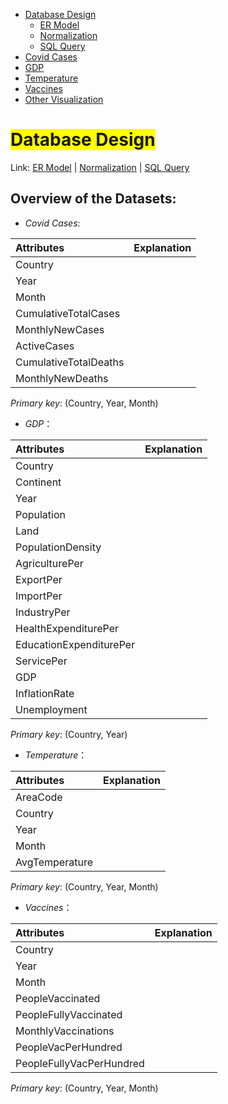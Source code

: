 <link rel="stylesheet" href="style.css">
<nav>
    <ul>
        <li><a href="/docs/">Database Design</a>
            <ul>
                <li><a href="/ER/index.md">ER Model</a></li>
                <li><a href="/Norm/index.md">Normalization</a></li>
                <li><a href="/Query/index.md">SQL Query</a></li>
            </ul>
        </li>
        <li><a href="/Cases/index.md">Covid Cases</a></li>
        <li><a href="/GDP/index.md">GDP</a></li>
        <li><a href="/Temp/index.md">Temperature</a></li>
        <li><a href="/Vac/index.md">Vaccines</a></li>
        <li><a href="/Visual/index.md">Other Visualization</a></li>
    </ul>
</nav>



# <span style="background-color: yellow;">Database Design</span>
Link: [ER Model](../ER/index.md "Link to ER Model") | [Normalization](../Norm/index.md "Link to Normalization") | [SQL Query](../Query/index.md "Link to SQL Query")

## Overview of the Datasets:
- *Covid Cases*:

| Attributes               | Explanation                                                                     |
| :----------------------- | :------------------------------------------------------------------------------ |
| Country                  |                                                                               |
| Year                     |                                                                               |
| Month                    |                                                                               |
| CumulativeTotalCases     |                                                                               |
| MonthlyNewCases          |                                                                               |
| ActiveCases              |                                                                               |
| CumulativeTotalDeaths    |                                                                               |
| MonthlyNewDeaths         |                                                                               |

*Primary key*: (Country, Year, Month)

- *GDP*：

| Attributes               | Explanation                                                                     |
| :----------------------- | :------------------------------------------------------------------------------ |
| Country                  |                                                                               |
| Continent                |                                                                               |
| Year                     |                                                                               |
| Population               |                                                                               |
| Land                     |                                                                               |
| PopulationDensity        |                                                                               |
| AgriculturePer           |                                                                               |
| ExportPer                |                                                                               |
| ImportPer                |                                                                               |
| IndustryPer              |                                                                               |
| HealthExpenditurePer     |                                                                               |
| EducationExpenditurePer  |                                                                               |
| ServicePer               |                                                                               |
| GDP                      |                                                                               |
| InflationRate            |                                                                               |
| Unemployment             |                                                                               |

*Primary key*: (Country, Year)

- *Temperature*：

| Attributes               | Explanation                                                                     |
| :----------------------- | :------------------------------------------------------------------------------ |
| AreaCode                 |                                                                               |
| Country                  |                                                                               |
| Year                     |                                                                               |
| Month                    |                                                                               |
| AvgTemperature           |                                                                               |

*Primary key*: (Country, Year, Month)

- *Vaccines*：

| Attributes               | Explanation                                                                     |
| :----------------------- | :------------------------------------------------------------------------------ |
| Country                  |                                                                                 |
| Year                     |                                                                                 |
| Month                    |                                                                                 |
| PeopleVaccinated         |                                                                                 |
| PeopleFullyVaccinated    |                                                                                 |
| MonthlyVaccinations      |                                                                                 |
| PeopleVacPerHundred      |                                                                                 |
| PeopleFullyVacPerHundred |                                                                                 |

*Primary key*: (Country, Year, Month)
				
